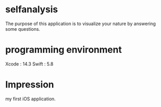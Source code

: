 # selfanalysis
 
The purpose of this application is to visualize your nature by answering some questions.

# programming environment

Xcode : 14.3
Swift : 5.8

# Impression

my first iOS application.
